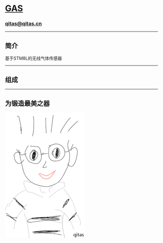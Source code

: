 ﻿# [GAS](https://github.com/qitas/GAS) 

### qitas@qitas.cn

---

## 简介

基于STM8L的无线气体传感器

---

## 组成


---

## 为锻造最美之器

[![sites](qitas/qitas.png)](http://www.qitas.cn)
